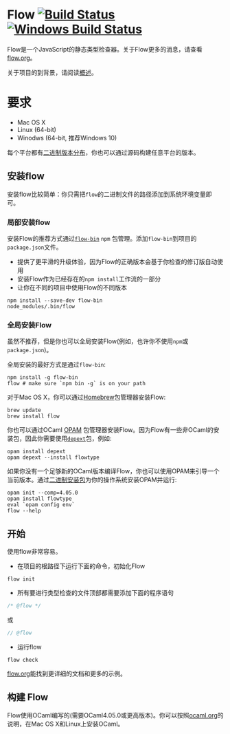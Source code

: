 # Flow [![Build Status](https://circleci.com/gh/facebook/flow/tree/master.svg?style=shield)](https://circleci.com/gh/facebook/flow/tree/master) [![Windows Build Status](https://ci.appveyor.com/api/projects/status/thyvx6i5nixtoocm/branch/master?svg=true)](https://ci.appveyor.com/project/Facebook/flow/branch/master)

Flow是一个JavaScript的静态类型检查器。关于Flow更多的消息，请查看[flow.org](https://flow.org/)。

关于项目的到背景，请阅读[概述](https://flow.org/en/docs/lang/)。

# 要求
* Mac OS X
* Linux (64-bit)
* Winodws (64-bit, 推荐Windows 10)

每个平台都有[二进制版本分布](https://github.com/facebook/flow/releases)，你也可以通过源码构建任意平台的版本。

## 安装flow

安装flow比较简单：你只需把`flow`的二进制文件的路径添加到系统环境变量即可。

### 局部安装flow

安装Flow的推荐方式通过[`flow-bin`](https://www.npmjs.com/package/flow-bin) `npm` 包管理。添加`flow-bin`到项目的`package.json`文件。

- 提供了更平滑的升级体验，因为Flow的正确版本会基于你检查的修订版自动使用
- 安装Flow作为已经存在的`npm install`工作流的一部分
- 让你在不同的项目中使用Flow的不同版本

```
npm install --save-dev flow-bin
node_modules/.bin/flow
```

### 全局安装Flow

虽然不推荐，但是你也可以全局安装Flow(例如，也许你不使用`npm`或`package.json`)。

全局安装的最好方式是通过`flow-bin`:

```
npm install -g flow-bin
flow # make sure `npm bin -g` is on your path
```
对于Mac OS X，你可以通过[Homebrew](http://brew.sh/)包管理器安装Flow:

```
brew update
brew install flow
```
你也可以通过OCaml [OPAM](https://opam.ocaml.org) 包管理器安装Flow。因为Flow有一些非OCaml的安装包，因此你需要使用[`depext`](https://opam.ocaml.org/doc/FAQ.html#Somepackagefailduringcompilationcomplainingaboutmissingdependenciesquotm4quotquotlibgtkquotetc)包，例如:

```
opam install depext
opam depext --install flowtype
```
如果你没有一个足够新的OCaml版本编译Flow，你也可以使用OPAM来引导一个当前版本。通过[二进制安装包](http://opam.ocaml.org/doc/Install.html#InstallOPAMin2minutes)为你的操作系统安装OPAM并运行:

```
opam init --comp=4.05.0
opam install flowtype
eval `opam config env`
flow --help
```

## 开始

使用flow非常容易。

- 在项目的根路径下运行下面的命令，初始化Flow
```
flow init
```

- 所有要进行类型检查的文件顶部都需要添加下面的程序语句
``` javascript
/* @flow */
```
或
``` javascript
// @flow
```

- 运行flow
```
flow check
```

 [flow.org](https://flow.org/)能找到更详细的文档和更多的示例。

## 构建 Flow

Flow使用OCaml编写的(需要OCaml4.05.0或更高版本)。你可以按照[ocaml.org](https://ocaml.org/docs/install.html)的说明，在Mac OS X和Linux上安装OCaml。

